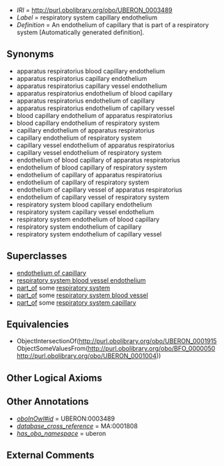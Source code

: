  * *IRI* = http://purl.obolibrary.org/obo/UBERON_0003489
 * *Label* = respiratory system capillary endothelium
 * *Definition* = An endothelium of capillary that is part of a respiratory system [Automatically generated definition].

## Synonyms

 * apparatus respiratorius blood capillary endothelium
 * apparatus respiratorius capillary endothelium
 * apparatus respiratorius capillary vessel endothelium
 * apparatus respiratorius endothelium of blood capillary
 * apparatus respiratorius endothelium of capillary
 * apparatus respiratorius endothelium of capillary vessel
 * blood capillary endothelium of apparatus respiratorius
 * blood capillary endothelium of respiratory system
 * capillary endothelium of apparatus respiratorius
 * capillary endothelium of respiratory system
 * capillary vessel endothelium of apparatus respiratorius
 * capillary vessel endothelium of respiratory system
 * endothelium of blood capillary of apparatus respiratorius
 * endothelium of blood capillary of respiratory system
 * endothelium of capillary of apparatus respiratorius
 * endothelium of capillary of respiratory system
 * endothelium of capillary vessel of apparatus respiratorius
 * endothelium of capillary vessel of respiratory system
 * respiratory system blood capillary endothelium
 * respiratory system capillary vessel endothelium
 * respiratory system endothelium of blood capillary
 * respiratory system endothelium of capillary
 * respiratory system endothelium of capillary vessel

## Superclasses

 * [endothelium of capillary](../../UBERON/15/UBERON_0001915.md)
 * [respiratory system blood vessel endothelium](../../UBERON/02/UBERON_0004702.md)
 * [part_of](../../BFO/50/BFO_0000050.md) some [respiratory system](../../UBERON/04/UBERON_0001004.md)
 * [part_of](../../BFO/50/BFO_0000050.md) some [respiratory system blood vessel](../../UBERON/04/UBERON_0003504.md)
 * [part_of](../../BFO/50/BFO_0000050.md) some [respiratory system capillary](../../UBERON/26/UBERON_0003526.md)

## Equivalencies

 * ObjectIntersectionOf(<http://purl.obolibrary.org/obo/UBERON_0001915> ObjectSomeValuesFrom(<http://purl.obolibrary.org/obo/BFO_0000050> <http://purl.obolibrary.org/obo/UBERON_0001004>))

## Other Logical Axioms


## Other Annotations

 * *[oboInOwl#id](../../id/oboInOwl#id.md)* = UBERON:0003489
 * *[database_cross_reference](../../ef/oboInOwl#hasDbXref.md)* = MA:0001808
 * *[has_obo_namespace](../../ce/oboInOwl#hasOBONamespace.md)* = uberon

## External Comments

